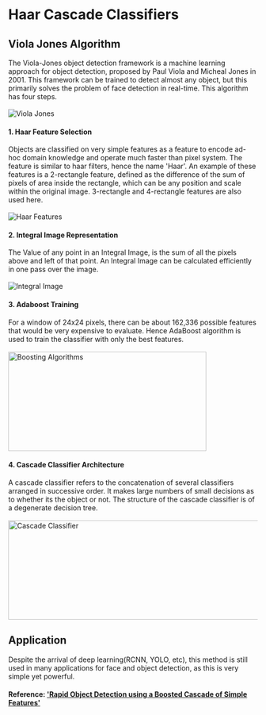 # Haar Cascade Classifiers 

## Viola Jones Algorithm
The Viola-Jones object detection framework is a machine learning approach for object detection, proposed by Paul Viola and Micheal Jones in 2001.
This framework can be trained to detect almost any object, but this primarily solves the problem of face detection in real-time. 
This algorithm has four steps.<br><br>
<img src="https://www.researchgate.net/profile/Penousal_Machado/publication/232590123/figure/fig2/AS:300366072696842@1448624260811/Haar-features-adapted-from-20.png" alt="Viola Jones">

#### 1. Haar Feature Selection 
Objects are classified on very simple features as a feature to encode ad-hoc domain knowledge and operate much faster than pixel system.
The feature is similar to haar filters, hence the name 'Haar'. 
An example of these features is a 2-rectangle feature, defined as the difference of the sum of pixels of area inside the rectangle, which can be any position and scale within the original image. 3-rectangle and 4-rectangle features are also used here. <br><br>
<img src="https://docs.opencv.org/2.4/_images/haarfeatures.png" alt="Haar Features" >

#### 2. Integral Image Representation
The Value of any point in an Integral Image, is the sum of all the pixels above and left of that point.
An Integral Image can be calculated efficiently in one pass over the image.<br><br>
<img src="https://aishack.in/static/img/tut/integral-example-new.jpg" alt="Integral Image">


#### 3. Adaboost Training 
For a window of 24x24 pixels, there can be about 162,336 possible features that would be very expensive to evaluate.
Hence AdaBoost algorithm is used to train the classifier with only the best features.<br><br>
<img src="https://i.ytimg.com/vi/BoGNyWW9-mE/maxresdefault.jpg" alt="Boosting Algorithms" width='400' height='200'>


#### 4. Cascade Classifier Architecture
A cascade classifier refers to the concatenation of several classifiers arranged in successive order. It makes large numbers of small decisions as to whether its the object or not. The structure of the cascade classifier is of a degenerate decision tree.<br><br>
<img src="https://www.researchgate.net/publication/277929875/figure/fig9/AS:329583183319048@1455590162849/Cascade-structure-for-Haar-classifiers.png" alt="Cascade Classifier" width='600' height='200'>

## Application 
Despite the arrival of deep learning(RCNN, YOLO, etc), this method is still used in many applications for face and object detection, as this is very simple yet powerful.    

#### Reference: <a href="https://ieeexplore.ieee.org/abstract/document/990517/"> 'Rapid Object Detection using a Boosted Cascade of Simple Features'</a> 

